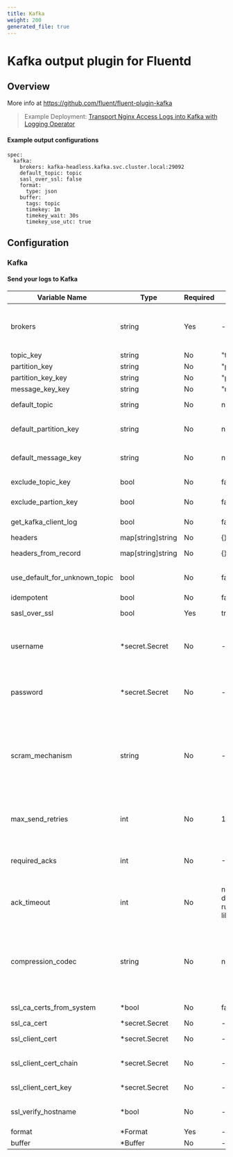 ```yaml
---
title: Kafka
weight: 200
generated_file: true
---
```


# Kafka output plugin for Fluentd
## Overview
  More info at https://github.com/fluent/fluent-plugin-kafka
>Example Deployment: [Transport Nginx Access Logs into Kafka with Logging Operator](../../../quickstarts/kafka-nginx/)

 #### Example output configurations
 ```
 spec:
   kafka:
     brokers: kafka-headless.kafka.svc.cluster.local:29092
     default_topic: topic
     sasl_over_ssl: false
     format:
       type: json
     buffer:
       tags: topic
       timekey: 1m
       timekey_wait: 30s
       timekey_use_utc: true
 ```

## Configuration
### Kafka
#### Send your logs to Kafka

| Variable Name | Type | Required | Default | Description |
|---|---|---|---|---|
| brokers | string | Yes | - | The list of all seed brokers, with their host and port information.<br> |
| topic_key | string | No |  "topic" | Topic Key <br> |
| partition_key | string | No |  "partition" | Partition <br> |
| partition_key_key | string | No |  "partition_key" | Partition Key <br> |
| message_key_key | string | No |  "message_key" | Message Key <br> |
| default_topic | string | No |  nil | The name of default topic .<br> |
| default_partition_key | string | No |  nil | The name of default partition key .<br> |
| default_message_key | string | No |  nil | The name of default message key .<br> |
| exclude_topic_key | bool | No |  false | Exclude Topic key <br> |
| exclude_partion_key | bool | No |  false | Exclude Partition key <br> |
| get_kafka_client_log | bool | No |  false | Get Kafka Client log <br> |
| headers | map[string]string | No |  {} | Headers <br> |
| headers_from_record | map[string]string | No |  {} | Headers from Record <br> |
| use_default_for_unknown_topic | bool | No |  false | Use default for unknown topics <br> |
| idempotent | bool | No |  false | Idempotent <br> |
| sasl_over_ssl | bool | Yes |  true | SASL over SSL <br> |
| username | *secret.Secret | No | - | Username when using PLAIN/SCRAM SASL authentication<br> |
| password | *secret.Secret | No | - | Password when using PLAIN/SCRAM SASL authentication<br> |
| scram_mechanism | string | No | - | If set, use SCRAM authentication with specified mechanism. When unset, default to PLAIN authentication<br> |
| max_send_retries | int | No |  1 | Number of times to retry sending of messages to a leader <br> |
| required_acks | int | No |  -1 | The number of acks required per request .<br> |
| ack_timeout | int | No |  nil => Uses default of ruby-kafka library | How long the producer waits for acks. The unit is seconds <br> |
| compression_codec | string | No |  nil | The codec the producer uses to compress messages . The available options are gzip and snappy.<br> |
| ssl_ca_certs_from_system | *bool | No |  false | System's CA cert store <br> |
| ssl_ca_cert | *secret.Secret | No | - | CA certificate<br> |
| ssl_client_cert | *secret.Secret | No | - | Client certificate<br> |
| ssl_client_cert_chain | *secret.Secret | No | - | Client certificate chain<br> |
| ssl_client_cert_key | *secret.Secret | No | - | Client certificate key<br> |
| ssl_verify_hostname | *bool | No | - | Verify certificate hostname<br> |
| format | *Format | Yes | - | [Format](../format/)<br> |
| buffer | *Buffer | No | - | [Buffer](../buffer/)<br> |

